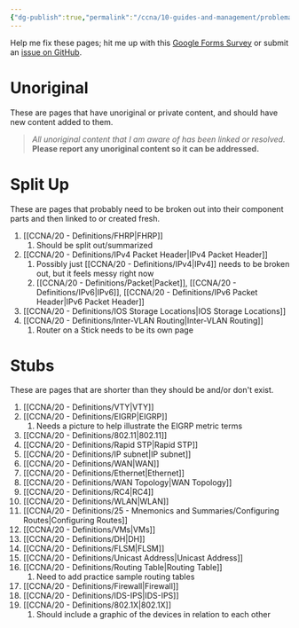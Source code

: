 ```yaml
---
{"dg-publish":true,"permalink":"/ccna/10-guides-and-management/problematic-pages/","created":"2023-11-06T16:32:48.000-08:00","updated":"2024-01-08T10:08:03.389-08:00"}
---
```


Help me fix these pages; hit me up with this [Google Forms Survey](https://forms.gle/HmYY8zjdgzJQFiWr5) or submit an [issue on GitHub](https://github.com/WiseGuru/ccna-definitions-vault/issues/new).
# Unoriginal
These are pages that have unoriginal or private content, and should have new content added to them.

>  *All unoriginal content that I am aware of has been linked or resolved.* **Please report any unoriginal content so it can be addressed.**

# Split Up
These are pages that probably need to be broken out into their component parts and then linked to or created fresh.
1. [[CCNA/20 - Definitions/FHRP\|FHRP]]
	1. Should be split out/summarized
2. [[CCNA/20 - Definitions/IPv4 Packet Header\|IPv4 Packet Header]]
	1. Possibly just [[CCNA/20 - Definitions/IPv4\|IPv4]] needs to be broken out, but it feels messy right now
	2. [[CCNA/20 - Definitions/Packet\|Packet]], [[CCNA/20 - Definitions/IPv6\|IPv6]], [[CCNA/20 - Definitions/IPv6 Packet Header\|IPv6 Packet Header]]
3. [[CCNA/20 - Definitions/IOS Storage Locations\|IOS Storage Locations]]
4. [[CCNA/20 - Definitions/Inter-VLAN Routing\|Inter-VLAN Routing]]
	1. Router on a Stick needs to be its own page

# Stubs
These are pages that are shorter than they should be and/or don't exist. 
1. [[CCNA/20 - Definitions/VTY\|VTY]]
2. [[CCNA/20 - Definitions/EIGRP\|EIGRP]]
	1. Needs a picture to help illustrate the EIGRP metric terms
3. [[CCNA/20 - Definitions/802.11\|802.11]]
4. [[CCNA/20 - Definitions/Rapid STP\|Rapid STP]]
5. [[CCNA/20 - Definitions/IP subnet\|IP subnet]]
6. [[CCNA/20 - Definitions/WAN\|WAN]]
7. [[CCNA/20 - Definitions/Ethernet\|Ethernet]]
8. [[CCNA/20 - Definitions/WAN Topology\|WAN Topology]]
9. [[CCNA/20 - Definitions/RC4\|RC4]]
10. [[CCNA/20 - Definitions/WLAN\|WLAN]]
11. [[CCNA/20 - Definitions/25 - Mnemonics and Summaries/Configuring Routes\|Configuring Routes]]
12. [[CCNA/20 - Definitions/VMs\|VMs]]
13. [[CCNA/20 - Definitions/DH\|DH]]
14. [[CCNA/20 - Definitions/FLSM\|FLSM]]
15. [[CCNA/20 - Definitions/Unicast Address\|Unicast Address]]
16. [[CCNA/20 - Definitions/Routing Table\|Routing Table]]
	1. Need to add practice sample routing tables
17. [[CCNA/20 - Definitions/Firewall\|Firewall]]
18. [[CCNA/20 - Definitions/IDS-IPS\|IDS-IPS]]
19. [[CCNA/20 - Definitions/802.1X\|802.1X]]
	1. Should include a graphic of the devices in relation to each other
